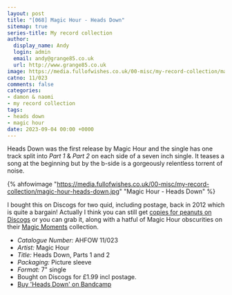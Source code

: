 ```yaml
---
layout: post
title: "[068] Magic Hour - Heads Down"
sitemap: true
series-title: My record collection
author:
  display_name: Andy
  login: admin
  email: andy@grange85.co.uk
  url: http://www.grange85.co.uk
image: https://media.fullofwishes.co.uk/00-misc/my-record-collection/magic-hour-heads-down.jpg
catno: 11/023
comments: false
categories:
- damon & naomi
- my record collection
tags:
- heads down
- magic hour
date: 2023-09-04 00:00 +0000
---
```

Heads Down was the first release by Magic Hour and the single has one track split into _Part 1_ & _Part 2_ on each side of a seven inch single. It teases a song at the beginning but by the b-side is a gorgeously relentless torrent of noise.

{% ahfowimage "https://media.fullofwishes.co.uk/00-misc/my-record-collection/magic-hour-heads-down.jpg" "Magic Hour - Heads Down" %}

I bought this on Discogs for two quid, including postage, back in 2012 which is quite a bargain! Actually I think you can still get [copies for peanuts on Discogs](https://www.discogs.com/sell/release/525802?ev=rb) or you can grab it, along with a hatful of Magic Hour obscurities on their [Magic Moments](https://magic-hour.bandcamp.com/album/magic-moments) collection.

 - *Catalogue Number:* AHFOW 11/023
 - *Artist:* Magic Hour
 - *Title:* Heads Down, Parts 1 and 2
 - *Packaging:* Picture sleeve
 - *Format:* 7" single
 - Bought on Discogs for £1.99 incl postage.
 - [Buy 'Heads Down' on Bandcamp](https://magic-hour.bandcamp.com/album/magic-moments)

